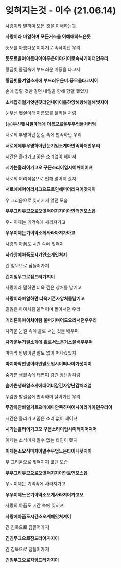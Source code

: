 # 잊혀지는것 - 이수 (21.06.14)

사랑이라 말하며 모든 것을 이해하는듯

**사랑이라 마알하며 모든거스을 이해애하느은듯**

뜻모를 아름다운 이야기로 속삭이던 우리

**뜻모르을아아름다아아우운이야기이로속사기이더언우리**

황금빛 물결속에 부드러운 미풍을 타고서

**황금빗물겨얼소게에 부드러우운미.풍으을타고서어**

손에 잡힐 것만 같던 내일을 향해 항핼 했었지

**소네잡히일거엇만갓더언내이이를햐앙해항해앨해썻지이**

눈부신 햇살아래 이름모를 풀잎들 처럼

**(눈)부신햇사알아래애 이름모르을푸우립들처러엄**

서로의 투명하던 눈길 속에 만족하던 우리

**서로에에투우명하아던눈기일소게마안족하더언우리**

시간은 흘러가고 꿈은 소리없이 깨어져

**시가는흘러어가고오 꾸믄소리이업시이깨이어져**

서로의 어리석음으로 인해 멀어져 갔지

**서로에에어어리서그으므로인해머어러져어갓지이**

우 그리움으로 잊혀지지 않던 모습

**우우그리우므으로오잇쳐어지지이아안더언모스읍**

우~ 이제는 기억속에 사라져가고

**우우이제는기이억소게사라아져가아고**

사랑의 아픔도 시간 속에 잊혀져

**사라앙에아픔도시가안소게잇쳐저**

긴 침묵으로 잠들어가지

**긴치임무그로잠드러가지이**

사랑이라 말하면 더욱 깊은 상처를 남기고

**사랑이라마알하면 더욱기픈사앙처를남기고**

길잃은 아이처럼 울먹이며 돌아서던 우리

**기리른아아이처어럼 울머기며어도오라서던우우리**

차가운 눈길 속에 홀로 서는 것을 배우며

**차가운누기일소게에 홀로서느은거스을배우우며**

마지막 안녕이란 말도 없이 떠나갔었지

**마지마악안녕이라안말도업시이떠나아가섯지이**

숨가쁜 생활속에 태엽이 감긴 장난감처럼

**숨가쁜생화알소게에태여비감긴자앙난감처러엄**

무감한 발걸음에 만족하며 살아가던 우리

**무감하안바알거르으메에마안족하며어사아라가아던우리이**

시간은 흘러가고 꿈은 소리 없이 깨어져

**시가는흘러어가고오 꾸믄소리이업시이깨이어져어**

이제는 소식마저 알수 없는 타인이 됐지

**이제는소오식마저어알수우업느은타이니됏지이**

우 그리움으로 잊혀지지 않던 모습

**우우그리우므으로오잇쳐지지이안트언모스읍**

우~ 이제는 기억속에 사라져가고

**우우이제느은기이억소오게사라져어가고오**

사랑의 아픔도 시간 속에 잊혀져

**사랑에아픔도시간소오게에잇쳐져어**

긴 침묵으로 잠들어가지

**긴침무그으로잠드러어가지이**

긴 침묵으로 잠들어가지 

**긴침무그으로자암드러가지이**
